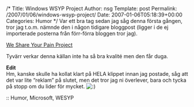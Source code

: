 /*
 Title: Windows WSYP Project
 Author: nsg
 Template: post
 Permalink: /2007/01/06/windows-wsyp-project/
 Date: 2007-01-06T05:18:39+00:00
 Categories: Humor
*/
Var ett bra tag sedan jag såg denna första gången, tror jag t.o.m. nämnde den i någon tidigare bloggpost (ligger i de ej importerade posterna från förr-förra bloggen tror jag).

  
[We Share Your Pain Project][1]

Tyvärr verkar denna källan inte ha så bra kvalité men den får duga.

**Edit**  
Hm, kanske skulle ha kollat klart på HELA klippet innan jag postade, såg att det var lite &#8220;reklam&#8221; på slutet, men det tror jag ni överlever, bara och tycka på stopp om du lider för mycket. <img src="http://nsg.cc/wp-includes/images/smilies/icon_smile.gif" alt=":)" class="wp-smiley" /> 

:: Humor, Microsoft, WESYP

<small></small>

 [1]: http://www.youtube.com/watch?v=1Q_EPUXlyME